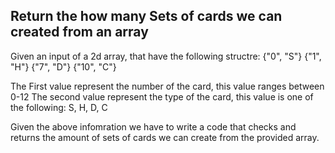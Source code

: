 ## Return the how many Sets of cards we can created from an array

Given an input of a 2d array, that have the following structre:
{"0", "S"}
{"1", "H"}
{"7", "D"}
{"10", "C"}

The First value represent the number of the card, this value ranges between 0-12
The second value represent the type of the card, this value is one of the following: S, H, D, C

Given the above infomration we have to write a code that checks and returns the amount of sets of cards we can create from the provided array.


